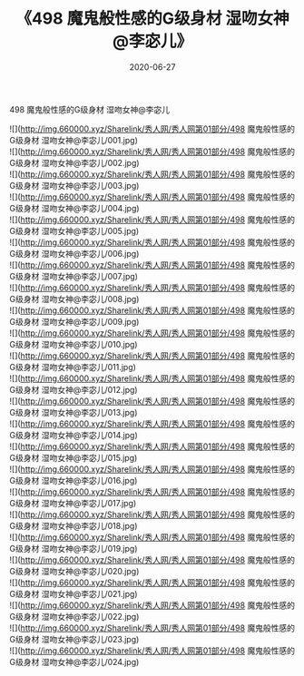 ﻿---
layout: post
title:  《498 魔鬼般性感的G级身材 湿吻女神@李宓儿》
date:   2020-06-27
img: http://img.660000.xyz/Sharelink/秀人网/秀人网第01部分/498 魔鬼般性感的G级身材 湿吻女神@李宓儿/000.jpg
categories: [美女, 清纯, 唯美]
---

498 魔鬼般性感的G级身材 湿吻女神@李宓儿

  ![](http://img.660000.xyz/Sharelink/秀人网/秀人网第01部分/498 魔鬼般性感的G级身材 湿吻女神@李宓儿/001.jpg) <br> ![](http://img.660000.xyz/Sharelink/秀人网/秀人网第01部分/498 魔鬼般性感的G级身材 湿吻女神@李宓儿/002.jpg) <br> ![](http://img.660000.xyz/Sharelink/秀人网/秀人网第01部分/498 魔鬼般性感的G级身材 湿吻女神@李宓儿/003.jpg) <br> ![](http://img.660000.xyz/Sharelink/秀人网/秀人网第01部分/498 魔鬼般性感的G级身材 湿吻女神@李宓儿/004.jpg) <br> ![](http://img.660000.xyz/Sharelink/秀人网/秀人网第01部分/498 魔鬼般性感的G级身材 湿吻女神@李宓儿/005.jpg) <br> ![](http://img.660000.xyz/Sharelink/秀人网/秀人网第01部分/498 魔鬼般性感的G级身材 湿吻女神@李宓儿/006.jpg) <br> ![](http://img.660000.xyz/Sharelink/秀人网/秀人网第01部分/498 魔鬼般性感的G级身材 湿吻女神@李宓儿/007.jpg) <br> ![](http://img.660000.xyz/Sharelink/秀人网/秀人网第01部分/498 魔鬼般性感的G级身材 湿吻女神@李宓儿/008.jpg) <br> ![](http://img.660000.xyz/Sharelink/秀人网/秀人网第01部分/498 魔鬼般性感的G级身材 湿吻女神@李宓儿/009.jpg) <br> ![](http://img.660000.xyz/Sharelink/秀人网/秀人网第01部分/498 魔鬼般性感的G级身材 湿吻女神@李宓儿/010.jpg) <br> ![](http://img.660000.xyz/Sharelink/秀人网/秀人网第01部分/498 魔鬼般性感的G级身材 湿吻女神@李宓儿/011.jpg) <br> ![](http://img.660000.xyz/Sharelink/秀人网/秀人网第01部分/498 魔鬼般性感的G级身材 湿吻女神@李宓儿/012.jpg) <br> ![](http://img.660000.xyz/Sharelink/秀人网/秀人网第01部分/498 魔鬼般性感的G级身材 湿吻女神@李宓儿/013.jpg) <br> ![](http://img.660000.xyz/Sharelink/秀人网/秀人网第01部分/498 魔鬼般性感的G级身材 湿吻女神@李宓儿/014.jpg) <br> ![](http://img.660000.xyz/Sharelink/秀人网/秀人网第01部分/498 魔鬼般性感的G级身材 湿吻女神@李宓儿/015.jpg) <br> ![](http://img.660000.xyz/Sharelink/秀人网/秀人网第01部分/498 魔鬼般性感的G级身材 湿吻女神@李宓儿/016.jpg) <br> ![](http://img.660000.xyz/Sharelink/秀人网/秀人网第01部分/498 魔鬼般性感的G级身材 湿吻女神@李宓儿/017.jpg) <br> ![](http://img.660000.xyz/Sharelink/秀人网/秀人网第01部分/498 魔鬼般性感的G级身材 湿吻女神@李宓儿/018.jpg) <br> ![](http://img.660000.xyz/Sharelink/秀人网/秀人网第01部分/498 魔鬼般性感的G级身材 湿吻女神@李宓儿/019.jpg) <br> ![](http://img.660000.xyz/Sharelink/秀人网/秀人网第01部分/498 魔鬼般性感的G级身材 湿吻女神@李宓儿/020.jpg) <br> ![](http://img.660000.xyz/Sharelink/秀人网/秀人网第01部分/498 魔鬼般性感的G级身材 湿吻女神@李宓儿/021.jpg) <br> ![](http://img.660000.xyz/Sharelink/秀人网/秀人网第01部分/498 魔鬼般性感的G级身材 湿吻女神@李宓儿/022.jpg) <br> ![](http://img.660000.xyz/Sharelink/秀人网/秀人网第01部分/498 魔鬼般性感的G级身材 湿吻女神@李宓儿/023.jpg) <br> ![](http://img.660000.xyz/Sharelink/秀人网/秀人网第01部分/498 魔鬼般性感的G级身材 湿吻女神@李宓儿/024.jpg) <br>